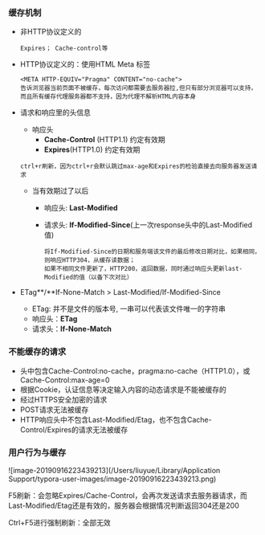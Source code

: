 ### 缓存机制

- 非HTTP协议定义的

  ```JS
  Expires； Cache-control等
  ```

- HTTP协议定义的：使用HTML Meta 标签

  ```JS
  <META HTTP-EQUIV="Pragma" CONTENT="no-cache">
  告诉浏览器当前页面不被缓存，每次访问都需要去服务器拉,但只有部分浏览器可以支持，而且所有缓存代理服务器都不支持，因为代理不解析HTML内容本身
  ```

- 请求和响应里的头信息

  - 响应头
    - **Cache-Control** (HTTP1.1) 约定有效期
    - **Expires**(HTTP1.0) 约定有效期

  ```JS
  ctrl+r刷新，因为ctrl+r会默认跳过max-age和Expires的检验直接去向服务器发送请求
  ```

  - 当有效期过了以后

    - 响应头: **Last-Modified**

    - 请求头: **If-Modified-Since**(上一次response头中的Last-Modified值)

      ```JS
      将If-Modified-Since的日期和服务端该文件的最后修改日期对比，如果相同，则响应HTTP304，从缓存读数据；
      如果不相同文件更新了，HTTP200，返回数据，同时通过响应头更新last-Modified的值（以备下次对比）
      ```

- ETag**/**If-None-Match   >   Last-Modified/If-Modified-Since

  - ETag: 并不是文件的版本号, 一串可以代表该文件唯一的字符串
  - 响应头：**ETag**
  - 请求头：**If-None-Match**

### 不能缓存的请求

- 头中包含Cache-Control:no-cache，pragma:no-cache（HTTP1.0），或Cache-Control:max-age=0
- 根据Cookie，认证信息等决定输入内容的动态请求是不能被缓存的
- 经过HTTPS安全加密的请求
- POST请求无法被缓存
- HTTP响应头中不包含Last-Modified/Etag，也不包含Cache-Control/Expires的请求无法被缓存

### 用户行为与缓存

![image-20190916223439213](/Users/liuyue/Library/Application Support/typora-user-images/image-20190916223439213.png)

F5刷新：会忽略Expires/Cache-Control，会再次发送请求去服务器请求，而Last-Modified/Etag还是有效的，服务器会根据情况判断返回304还是200

Ctrl+F5进行强制刷新：全部无效
